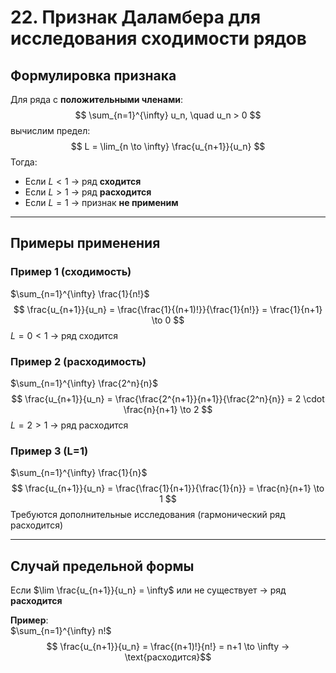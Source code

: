 # 22. Признак Даламбера для исследования сходимости рядов

## Формулировка признака
Для ряда с **положительными членами**:
$$
\sum_{n=1}^{\infty} u_n, \quad u_n > 0
$$
вычислим предел:
$$
L = \lim_{n \to \infty} \frac{u_{n+1}}{u_n}
$$
Тогда:
- Если $L < 1$ → ряд **сходится**
- Если $L > 1$ → ряд **расходится**
- Если $L = 1$ → признак **не применим**

---

## Примеры применения
### Пример 1 (сходимость)
$\sum_{n=1}^{\infty} \frac{1}{n!}$  
$$
\frac{u_{n+1}}{u_n} = \frac{\frac{1}{(n+1)!}}{\frac{1}{n!}} = \frac{1}{n+1} \to 0
$$
$L = 0 < 1$ → ряд сходится

### Пример 2 (расходимость)
$\sum_{n=1}^{\infty} \frac{2^n}{n}$  
$$
\frac{u_{n+1}}{u_n} = \frac{\frac{2^{n+1}}{n+1}}{\frac{2^n}{n}} = 2 \cdot \frac{n}{n+1} \to 2
$$
$L = 2 > 1$ → ряд расходится

### Пример 3 (L=1)
$\sum_{n=1}^{\infty} \frac{1}{n}$  
$$
\frac{u_{n+1}}{u_n} = \frac{\frac{1}{n+1}}{\frac{1}{n}} = \frac{n}{n+1} \to 1
$$
Требуются дополнительные исследования (гармонический ряд расходится)

---

## Случай предельной формы
Если $\lim \frac{u_{n+1}}{u_n} = \infty$ или не существует → ряд **расходится**

**Пример**:  
$\sum_{n=1}^{\infty} n!$  
$$
\frac{u_{n+1}}{u_n} = \frac{(n+1)!}{n!} = n+1 \to \infty → \text{расходится}$$
